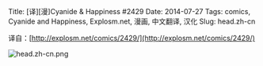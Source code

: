 Title: [译][漫]Cyanide & Happiness #2429
Date: 2014-07-27
Tags: comics, Cyanide and Happiness, Explosm.net, 漫画, 中文翻译, 汉化
Slug: head.zh-cn

译自：[http://explosm.net/comics/2429/](http://explosm.net/comics/2429/)


![head.zh-cn.png](/static/images/comics/head.zh-cn.png)
